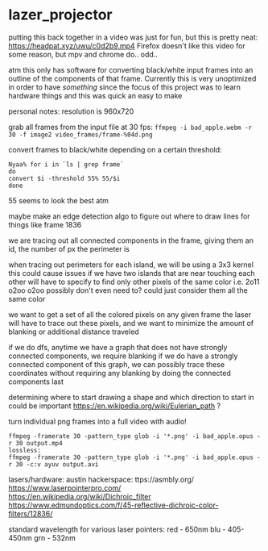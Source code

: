 # lazer_projector
putting this back together in a video was just for fun, but this is pretty neat: https://headpat.xyz/uwu/c0d2b9.mp4
Firefox doesn't like this video for some reason, but mpv and chrome do.. odd..

atm this only has software for converting black/white input frames into an outline of the components of that frame.
Currently this is very unoptimized in order to have *something* since the focus of this project was to learn hardware things and this was quick an easy to make

personal notes:
resolution is 960x720

grab all frames from the input file at 30 fps: `ffmpeg -i bad_apple.webm -r 30 -f image2 video_frames/frame-%04d.png`

convert frames to black/white depending on a certain threshold:
```
Nyaa% for i in `ls | grep frame`
do
convert $i -threshold 55% 55/$i
done   
```
55 seems to look the best atm



maybe make an edge detection algo to figure out where to draw lines for things like frame 1836

we are tracing out all connected components in the frame, giving them an id, the number of px the perimeter is

when tracing out perimeters for each island, we will be using a 3x3 kernel
this could cause issues if we have two islands that are near touching each other
will have to specify to find only other pixels of the same color
i.e.
2o11
o2oo
o2oo
possibly don't even need to? could just consider them all the same color

we want to get a set of all the colored pixels on any given frame
the laser will have to trace out these pixels, and we want to minimize
the amount of blanking or additional distance traveled

if we do dfs, anytime we have a graph that does not have strongly connected components, we require blanking
if we do have a strongly connected component of this graph, we can possibly trace these coordinates
without requiring any blanking by doing the connected components last

determining where to start drawing a shape and which direction to start in could be important
https://en.wikipedia.org/wiki/Eulerian_path ?

turn individual png frames into a full video with audio!
```
ffmpeg -framerate 30 -pattern_type glob -i '*.png' -i bad_apple.opus -r 30 output.mp4
lossless:
ffmpeg -framerate 30 -pattern_type glob -i '*.png' -i bad_apple.opus -r 30 -c:v ayuv output.avi
```










lasers/hardware:
austin hackerspace: ttps://asmbly.org/
https://www.laserpointerpro.com/
https://en.wikipedia.org/wiki/Dichroic_filter
    https://www.edmundoptics.com/f/45-reflective-dichroic-color-filters/12836/

standard wavelength for various laser pointers:
red - 650nm
blu - 405-450nm
grn - 532nm
